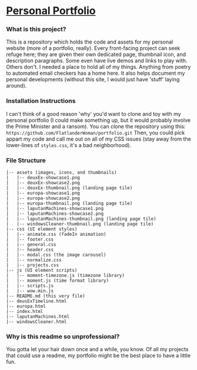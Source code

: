 # [Personal Portfolio](http://bassi.li) 

### What is this project?
This is a repository which holds the code and assets for my personal website (more of a portfolio, really). 
Every front-facing project can seek refuge here; they are given their own dedicated page, thumbnail icon, 
and description paragraphs. Some even have live demos and links to play with. Others don't. I needed a place to hold all of my things. Anything from poetry to automated email checkers has a home here. 
It also helps document my personal developments (without this site, I would just have 'stuff' laying around).

### Installation Instructions
I can't think of a good reason 'why' you'd want to clone and toy with my personal portfolio 
(I could make something up, but it would probably involve the Prime Minister and a ransom). You can clone the 
repository using this: `https://github.com/FlatlanderWoman/portfolio.git` Then, you could pick appart my code and 
call me out on all of my CSS issues (stay away from the lower-lines of `styles.css`, it's a bad neighborhood).

### File Structure
```
|-- assets (images, icons, and thumbnails)
|   |-- deuxEx-showcase1.png
|   |-- deuxEx-showcase2.png
|   |-- deuxEx-thumbnail.png (landing page tile)
|   |-- europa-showcase1.png
|   |-- europa-showcase2.png
|   |-- europa-thumbnail.png (landing page tile)
|   |-- laputanMachines-showcase1.png
|   |-- laputanMachines-showcase2.png
|   |-- laputanMachines-thumbnail.png (landing page tile)
|   |-- windowsCleaner-thumbnail.png (landing page tile)
|-- css (UI element styles)
|   |-- animate.css (fadeIn animation)
|   |-- footer.css
|   |-- general.css
|   |-- header.css
|   |-- modal.css (the image carousel)
|   |-- normalize.css 
|   |-- projects.css
|-- js (UI element scripts)
|   |-- moment-timezone.js (timezone library)
|   |-- moment.js (time format library)
|   |-- scripts.js
|   |-- wow.min.js
|-- README.md (this very file)
|-- deusExTimeline.html
|-- europa.html
|-- index.html
|-- laputanMachines.html
|-- windowsCleaner.html
```

### Why is this readme so unprofessional?
You gotta let your hair down once and a while, you know. Of all my projects that could use a readme, my portfolio 
might be the best place to have a little fun.
